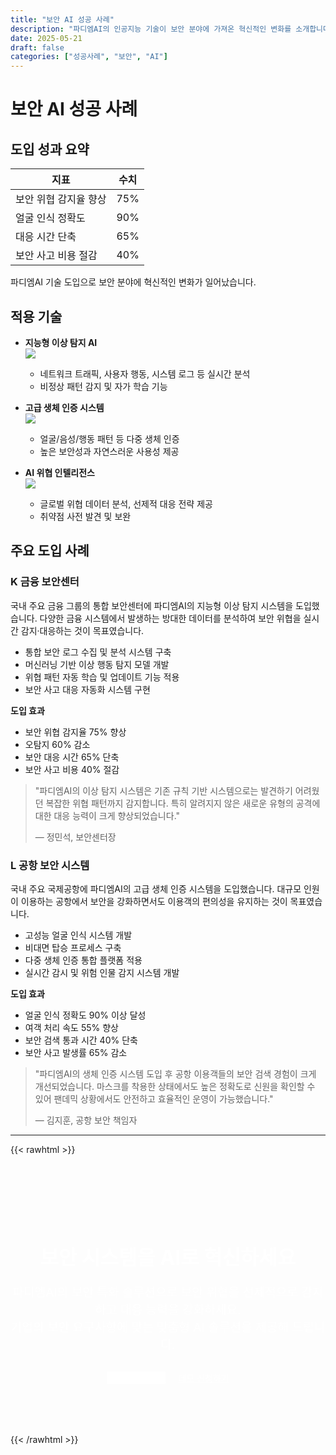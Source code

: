 ```yaml
---
title: "보안 AI 성공 사례"
description: "파디엠AI의 인공지능 기술이 보안 분야에 가져온 혁신적인 변화를 소개합니다. 이상 탐지, 얼굴 인식, 위협 분석 등 다양한 보안 영역에 AI 기술을 적용하여 보안 수준을 높인 성공 사례를 확인하세요."
date: 2025-05-21
draft: false
categories: ["성공사례", "보안", "AI"]
---
```


# 보안 AI 성공 사례

## 도입 성과 요약

| 지표                | 수치  |
|---------------------|-------|
| 보안 위협 감지율 향상 | 75%   |
| 얼굴 인식 정확도    | 90%   |
| 대응 시간 단축      | 65%   |
| 보안 사고 비용 절감 | 40%   |

파디엠AI 기술 도입으로 보안 분야에 혁신적인 변화가 일어났습니다.

## 적용 기술

- **지능형 이상 탐지 AI**  
  ![](/images/success/case_study/case-study-4.jpg)
  - 네트워크 트래픽, 사용자 행동, 시스템 로그 등 실시간 분석
  - 비정상 패턴 감지 및 자가 학습 기능

- **고급 생체 인증 시스템**  
  ![](/images/success/case_study/case-study-1.jpg)
  - 얼굴/음성/행동 패턴 등 다중 생체 인증
  - 높은 보안성과 자연스러운 사용성 제공

- **AI 위협 인텔리전스**  
  ![](/images/success/case_study/case-study-3.jpg)
  - 글로벌 위협 데이터 분석, 선제적 대응 전략 제공
  - 취약점 사전 발견 및 보완

## 주요 도입 사례

### K 금융 보안센터

국내 주요 금융 그룹의 통합 보안센터에 파디엠AI의 지능형 이상 탐지 시스템을 도입했습니다. 다양한 금융 시스템에서 발생하는 방대한 데이터를 분석하여 보안 위협을 실시간 감지·대응하는 것이 목표였습니다.

- 통합 보안 로그 수집 및 분석 시스템 구축
- 머신러닝 기반 이상 행동 탐지 모델 개발
- 위협 패턴 자동 학습 및 업데이트 기능 적용
- 보안 사고 대응 자동화 시스템 구현

**도입 효과**
- 보안 위협 감지율 75% 향상
- 오탐지 60% 감소
- 보안 대응 시간 65% 단축
- 보안 사고 비용 40% 절감

> "파디엠AI의 이상 탐지 시스템은 기존 규칙 기반 시스템으로는 발견하기 어려웠던 복잡한 위협 패턴까지 감지합니다. 특히 알려지지 않은 새로운 유형의 공격에 대한 대응 능력이 크게 향상되었습니다."
> 
> — 정민석, 보안센터장

### L 공항 보안 시스템

국내 주요 국제공항에 파디엠AI의 고급 생체 인증 시스템을 도입했습니다. 대규모 인원이 이용하는 공항에서 보안을 강화하면서도 이용객의 편의성을 유지하는 것이 목표였습니다.

- 고성능 얼굴 인식 시스템 개발
- 비대면 탑승 프로세스 구축
- 다중 생체 인증 통합 플랫폼 적용
- 실시간 감시 및 위험 인물 감지 시스템 개발

**도입 효과**
- 얼굴 인식 정확도 90% 이상 달성
- 여객 처리 속도 55% 향상
- 보안 검색 통과 시간 40% 단축
- 보안 사고 발생률 65% 감소

> "파디엠AI의 생체 인증 시스템 도입 후 공항 이용객들의 보안 검색 경험이 크게 개선되었습니다. 마스크를 착용한 상태에서도 높은 정확도로 신원을 확인할 수 있어 팬데믹 상황에서도 안전하고 효율적인 운영이 가능했습니다."
> 
> — 김지훈, 공항 보안 책임자

---

{{< rawhtml >}}
<section class="cta" style="padding: 80px 0; background: var(--primary-color); color: white; text-align: center;">
  <div class="container">
    <h2 style="font-size: 2rem; margin-bottom: 20px;">보안 시스템을 AI로 혁신하세요</h2>
    <p style="font-size: 1.2rem; margin-bottom: 30px; max-width: 800px; margin-left: auto; margin-right: auto;">
      파디엠AI의 보안 특화 솔루션으로 보안 위협을 선제적으로 감지하고 대응 능력을 강화하세요.<br>
      기업의 보안 요구사항에 맞는 맞춤형 AI 솔루션을 제공해 드립니다.
    </p>
    <div style="display: flex; justify-content: center; gap: 20px; flex-wrap: wrap;">
      <a href="#" class="btn" style="background: white; color: var(--primary-color);">솔루션 문의하기</a>
      <a href="#" class="btn btn-outline" style="color: white; border-color: white;">데모 신청하기</a>
    </div>
  </div>
</section>
{{< /rawhtml >}} 